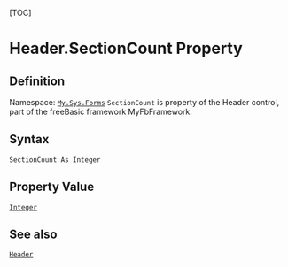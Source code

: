 [TOC]
# Header.SectionCount Property

## Definition
Namespace: [`My.Sys.Forms`](My.Sys.Forms.md)
`SectionCount` is property of the Header control, part of the freeBasic framework MyFbFramework.
## Syntax
```freeBasic
SectionCount As Integer
```
## Property Value
[`Integer`]("https://www.freebasic.net/wiki/KeyPgInteger")
## See also
[`Header`](Header.md)
